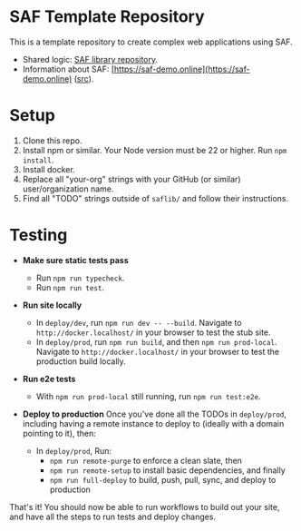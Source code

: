 # SAF Template Repository

This is a template repository to create complex web applications using SAF.

- Shared logic: [SAF library repository](https://github.com/your-org/saflib).
- Information about SAF: [https://saf-demo.online](https://saf-demo.online) ([src](https://github.com/your-org/saf-2025)).

# Setup

1. Clone this repo.
2. Install npm or similar. Your Node version must be 22 or higher. Run `npm install`.
3. Install docker.
4. Replace all "your-org" strings with your GitHub (or similar) user/organization name.
5. Find all "TODO" strings outside of `saflib/` and follow their instructions.

# Testing

- **Make sure static tests pass**
  - Run `npm run typecheck`.
  - Run `npm run test`.

- **Run site locally**
  - In `deploy/dev`, run `npm run dev -- --build`. Navigate to `http://docker.localhost/` in your browser to test the stub site.
  - In `deploy/prod`, run `npm run build`, and then `npm run prod-local`. Navigate to `http://docker.localhost/` in your browser to test the production build locally.

- **Run e2e tests**
  - With `npm run prod-local` still running, run `npm run test:e2e`.

- **Deploy to production**
  Once you've done all the TODOs in `deploy/prod`, including having a remote instance to deploy to (ideally with a domain pointing to it), then:
  - In `deploy/prod`, Run:
    - `npm run remote-purge` to enforce a clean slate, then
    - `npm run remote-setup` to install basic dependencies, and finally
    - `npm run full-deploy` to build, push, pull, sync, and deploy to production

That's it! You should now be able to run workflows to build out your site, and have all the steps to run tests and deploy changes.
